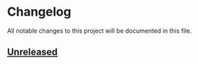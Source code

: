 # Changelog

All notable changes to this project will be documented in this file.

## [Unreleased](https://github.com/figuren-theater/ft-media/compare/1.0.15...HEAD)



